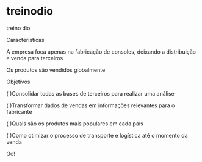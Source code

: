 # treinodio
treino dio


Características

A empresa foca apenas na fabricação de consoles, deixando a distribuição e venda para terceiros

Os produtos são vendidos globalmente

Objetivos

(   )Consolidar todas as bases de terceiros para realizar uma análise

(   )Transformar dados de vendas em informações relevantes para o fabricante

(   )Quais são os produtos mais populares em cada país

(   )Como otimizar o processo de transporte e logística até o momento da venda

Go!
